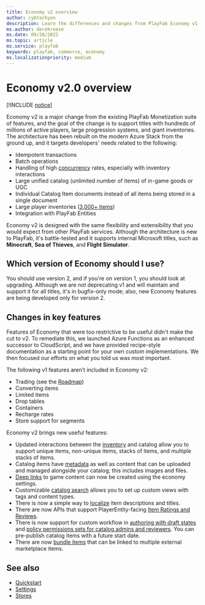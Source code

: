 ```yaml
---
title: Economy v2 overview
author: cybtachyon
description: Learn the differences and changes from PlayFab Economy v1 to v2
ms.author: derekreese
ms.date: 09/28/2022
ms.topic: article
ms.service: playfab
keywords: playfab, commerce, economy
ms.localizationpriority: medium
---
```


# Economy v2.0 overview

[!INCLUDE [notice](../../includes/_economy-release.md)]

Economy v2 is a major change from the existing PlayFab Monetization suite of features, and the goal of the change is to support titles with hundreds of millions of active players, large progression systems, and giant inventories. The architecture has been rebuilt on the modern Azure Stack from the ground up, and it targets developers' needs related to the following:

* Idempotent transactions
* Batch operations
* Handling of high [concurrency](catalog/etags.md) rates, especially with inventory interactions
* Large unified catalog (unlimited number of items) of in-game goods or UGC  
* Individual Catalog Item documents instead of all items being stored in a single document
* Large player inventories ([3,000+ items](catalog/limits.md))
* Integration with PlayFab Entities

Economy v2 is designed with the same flexibility and extensibility that you would expect from other PlayFab services. Although the architecture is new to PlayFab, it's battle-tested and it supports internal Microsoft titles, such as **Minecraft**, **Sea of Thieves**, and **Flight Simulator**.

## Which version of Economy should I use?

You should use version 2, and if you're on version 1, you should look at upgrading. Although we are _not_ deprecating v1 and will maintain and support it for all titles, it's in bugfix-only mode; also, new Economy features are being developed only for version 2.

## Changes in key features

Features of Economy that were too restrictive to be useful didn't make the cut to v2. To remediate this, we launched Azure Functions as an enhanced successor to CloudScript, and we have provided recipe-style documentation as a starting point for your own custom implementations. We then focused our efforts on what you told us was most important.

The following v1 features aren’t included in Economy v2:

* Trading (see the [Roadmap](../../roadmap/index.md))
* Converting items  
* Limited items
* Drop tables
* Containers
* Recharge rates
* Store support for segments

Economy v2 brings new useful features:

* Updated interactions between the [inventory](inventory/index.md) and catalog allow you to support unique items, non-unique items, stacks of items, and multiple stacks of items.
* Catalog items have [metadata](catalog/content-types-tags-and-properties.md) as well as content that can be uploaded and managed alongside your catalog; this includes images and files.
* [Deep links](catalog/deep-links.md) to game content can now be created using the economy settings.
* Customizable [catalog search](catalog/search.md) allows you to set up custom views with tags and content types.
* There is now a simple way to [localize](catalog/localization.md) item descriptions and titles.
* There are now APIs that support PlayerEntity-facing [Item Ratings and Reviews](catalog/ratings.md).
* There is now support for custom workflow in [authoring with draft states](catalog/item-status.md) and [policy permissions sets for catalog admins and reviewers](settings.md). You can pre-publish catalog items with a future start date.
* There are now [bundle items](bundles.md) that can be linked to multiple external marketplace items.

## See also

* [Quickstart](quickstart.md)
* [Settings](settings.md)
* [Stores](stores.md)
